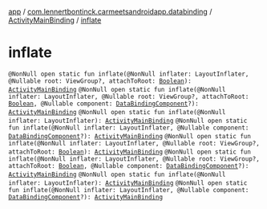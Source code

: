 [app](../../index.md) / [com.lennertbontinck.carmeetsandroidapp.databinding](../index.md) / [ActivityMainBinding](index.md) / [inflate](./inflate.md)

# inflate

`@NonNull open static fun inflate(@NonNull inflater: LayoutInflater, @Nullable root: ViewGroup?, attachToRoot: `[`Boolean`](https://kotlinlang.org/api/latest/jvm/stdlib/kotlin/-boolean/index.html)`): `[`ActivityMainBinding`](index.md)
`@NonNull open static fun inflate(@NonNull inflater: LayoutInflater, @Nullable root: ViewGroup?, attachToRoot: `[`Boolean`](https://kotlinlang.org/api/latest/jvm/stdlib/kotlin/-boolean/index.html)`, @Nullable component: `[`DataBindingComponent`](../../android.databinding/-data-binding-component.md)`?): `[`ActivityMainBinding`](index.md)
`@NonNull open static fun inflate(@NonNull inflater: LayoutInflater): `[`ActivityMainBinding`](index.md)
`@NonNull open static fun inflate(@NonNull inflater: LayoutInflater, @Nullable component: `[`DataBindingComponent`](../../android.databinding/-data-binding-component.md)`?): `[`ActivityMainBinding`](index.md)
`@NonNull open static fun inflate(@NonNull inflater: LayoutInflater, @Nullable root: ViewGroup?, attachToRoot: `[`Boolean`](https://kotlinlang.org/api/latest/jvm/stdlib/kotlin/-boolean/index.html)`): `[`ActivityMainBinding`](index.md)
`@NonNull open static fun inflate(@NonNull inflater: LayoutInflater, @Nullable root: ViewGroup?, attachToRoot: `[`Boolean`](https://kotlinlang.org/api/latest/jvm/stdlib/kotlin/-boolean/index.html)`, @Nullable component: `[`DataBindingComponent`](../../android.databinding/-data-binding-component.md)`?): `[`ActivityMainBinding`](index.md)
`@NonNull open static fun inflate(@NonNull inflater: LayoutInflater): `[`ActivityMainBinding`](index.md)
`@NonNull open static fun inflate(@NonNull inflater: LayoutInflater, @Nullable component: `[`DataBindingComponent`](../../android.databinding/-data-binding-component.md)`?): `[`ActivityMainBinding`](index.md)